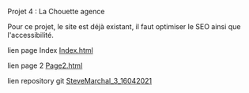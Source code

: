 Projet 4 : La Chouette agence


Pour ce projet, le site est déjà existant, il faut optimiser le SEO ainsi que l'accessibilité.


lien page Index [Index.html](https://matou88.github.io/SteveMarchal_4_14052021/index.html)

lien page 2 [Page2.html](https://matou88.github.io/SteveMarchal_4_14052021/page2.html)

lien repository git [SteveMarchal_3_16042021](https://github.com/Matou88/SteveMarchal_4_14052021)